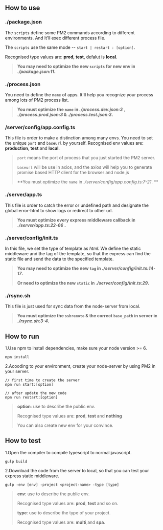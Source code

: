 ## How to use
### ./package.json
The `scripts` define some PM2 commands according to different environments. And It'll exec different process file.

The `scripts` use the same mode -- `start | restart : [option]`.

Recognised type values are: **prod**, **test**, defalut is **local**.

> **You may need to optimize the new `scripts` for new env in *./package.json:11*.**



### ./process.json
You need to define the `name` of apps.
 It'll help you recognize your process among lots of PM2 process list.

> **You must optimize the `name` in *./process.dev.json:3* ,  *./process.prod.json:3*  & *./process.test.json:3*.**



### /server/config/app.config.ts
This file is order to make a distinction among many envs.
You need to set the unique `port` and `baseurl` by yourself.
Recognised env values are: **production**, **test** and **local**.



> `port` means the port of process that you just started the PM2 server.
> 
> `baseurl` will be use in axios, and the axios will help you to generate promise based HTTP client for the browser and node.js
>
> **You must optimize the `name` in *./server/config/app.config.ts:7-21*. **



### ./server/app.ts
This file is order to catch the error or undefined path and designate the global error-html to show logs or redirect to other url.

> **You must optimize every express middleware callback in *./server/app.ts:22-66* .**



### ./server/config/init.ts
In this file, we set the type of template as *html*.
We define the static middleware and the tag of the template, so that the express can find the static file and send the data to the specified template.

> **You may need to optimize the new `tag` in *./server/config/init.ts:14-17*.**
> 
> **Or need to optimize the new `static` in *./server/config/init.ts:29*.**



### ./rsync.sh
This file is just used for sync data from the node-server from local.

> **You must optimize the `sshremote` & the correct `base_path` in server in *./rsync.sh:3-4*.**



## How to run
1.Use npm to install dependencies, make sure your node version >= 6.
```
npm install
```



2.Acooding to your environment, create your node-server by using PM2 in your server.
```
// first time to create the server 
npm run start:[option]

// after update the new code
npm run restart:[option]
```

> **option**: use to describe the public env.
> 
> Recognised type values are: **prod**, **test** and **nothing**
>
> You can also create new env for your convince.

## How to test
1.Open the compiler to compile typescript to normal javascript.
```
gulp build
```



2.Download the code from the server to local, so that you can test your express static middleware.
```
gulp -env [env] -project <project-name> -type [type]
```
> **env**: use to describe the public env.
> 
> Recognised type values are: **prod**, **test** and so on.
>
> **type**: use to describe the type of your project.
> 
> Recognised type values are: **multi**,and **spa**.